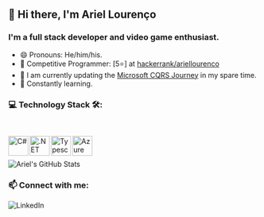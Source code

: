 ## 👋 Hi there, I'm Ariel Lourenço

### I'm a full stack developer and video game enthusiast.

- 😄 Pronouns: He/him/his.
- 🥇 Competitive Programmer: [5⭐] at [hackerrank/ariellourenco](https://www.hackerrank.com/ariellourenco)
- 🌱 I am currently updating the [Microsoft CQRS Journey](https://github.com/ariellourenco/cqrs) in my spare time.
- 🧠 Constantly learning.

### 💻 Technology Stack 🛠:

<br />

<p>
  <a href="https://docs.microsoft.com/dotnet/csharp/" target="_blank">
    <img align="left" alt="C#" width="40" height="40" src="https://upload.wikimedia.org/wikipedia/commons/0/0d/C_Sharp_wordmark.svg" />
  </a>
  <a href="https://docs.microsoft.com/dotnet/" target="_blank">
    <img align="left" alt=".NET Core" width="40" height="40" src="https://upload.wikimedia.org/wikipedia/commons/e/ee/.NET_Core_Logo.svg" />
  </a>
  <a href="https://www.typescriptlang.org/" target="_blank">
    <img align="left" alt="Typescript" width="40" height="40" src="https://upload.wikimedia.org/wikipedia/commons/4/4c/Typescript_logo_2020.svg" />
  </a>
  <a href="https://portal.azure.com/" target="_blank">
    <img align="left" alt="Azure" width="40" height="40" src="https://www.vectorlogo.zone/logos/microsoft_azure/microsoft_azure-icon.svg" />
  </a>
</p>

<br /><br />

![Ariel's GitHub Stats](https://github-readme-stats.vercel.app/api?username=ariellourenco&show_icons=true&theme=dracula&hide=stars)

### 📫 Connect with me:

[<img align="left" alt="LinkedIn" src="https://img.shields.io/badge/linkedin-%230077B5.svg?&style=for-the-badge&logo=linkedin&logoColor=white" />][linkedin]

[linkedin]: https://linkedin.com/in/ariellourenco/

